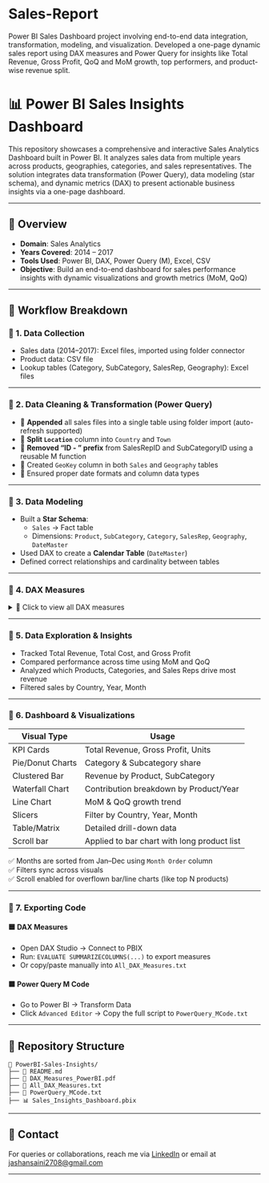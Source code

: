 # Sales-Report
Power BI Sales Dashboard project involving end-to-end data integration, transformation, modeling, and visualization. Developed a one-page dynamic sales report using DAX measures and Power Query for insights like Total Revenue, Gross Profit, QoQ and MoM growth, top performers, and product-wise revenue split.

# 📊 Power BI Sales Insights Dashboard

This repository showcases a comprehensive and interactive Sales Analytics Dashboard built in Power BI. It analyzes sales data from multiple years across products, geographies, categories, and sales representatives. The solution integrates data transformation (Power Query), data modeling (star schema), and dynamic metrics (DAX) to present actionable business insights via a one-page dashboard.

---

## 🚀 Overview

- **Domain**: Sales Analytics  
- **Years Covered**: 2014 – 2017  
- **Tools Used**: Power BI, DAX, Power Query (M), Excel, CSV  
- **Objective**: Build an end-to-end dashboard for sales performance insights with dynamic visualizations and growth metrics (MoM, QoQ)

---

## 📂 Workflow Breakdown

### 🔹 1. Data Collection

- Sales data (2014–2017): Excel files, imported using folder connector  
- Product data: CSV file  
- Lookup tables (Category, SubCategory, SalesRep, Geography): Excel files

---

### 🔹 2. Data Cleaning & Transformation (Power Query)

- 📁 **Appended** all sales files into a single table using folder import (auto-refresh supported)
- 🧹 **Split `Location`** column into `Country` and `Town`
- 🧽 **Removed “ID - ” prefix** from SalesRepID and SubCategoryID using a reusable M function
- 🔗 Created `GeoKey` column in both `Sales` and `Geography` tables
- 📆 Ensured proper date formats and column data types

---

### 🔹 3. Data Modeling

- Built a **Star Schema**:
  - `Sales` → Fact table  
  - Dimensions: `Product`, `SubCategory`, `Category`, `SalesRep`, `Geography`, `DateMaster`
- Used DAX to create a **Calendar Table** (`DateMaster`)
- Defined correct relationships and cardinality between tables

---

### 🔹 4. DAX Measures

<details>
<summary>📐 Click to view all DAX measures</summary>

```dax
-- Calendar Columns
DateMaster = CALENDAR(FIRSTDATE(Sales[Date]), LASTDATE(Sales[Date]))
Month = MONTH(DateMaster[Date])
Month Name = FORMAT(DateMaster[Date], "MMM")
Month Order = DateMaster[Date].[MonthNo]
Quarter = QUARTER(DateMaster[Date])
Week Day = WEEKDAY(DateMaster[Date])
Week Day Name = FORMAT(DateMaster[Date], "DDD")
Week number = WEEKNUM(DateMaster[Date])
Year = YEAR(DateMaster[Date])

-- Metrics
Total Revenue = Sales[Units] * RELATED(Product[RetailPrice])
Total Cost = Sales[Units] * RELATED(Product[StandardCost])
Gross Profit = Sales[Total Revenue] - Sales[Total Cost]

Tot Profit = SUM(Sales[Gross Profit])
Total Rev = SUM(Sales[Total Revenue])
Prvious Month Profit = CALCULATE([Tot Profit], PREVIOUSMONTH(DateMaster[Date]))
MoM Growth = DIVIDE(([Tot Profit] - [Prvious Month Profit]), [Prvious Month Profit])
Prev qtr = CALCULATE([Total Rev], PREVIOUSQUARTER(DateMaster[Date]))
QOQ growth = DIVIDE(([Total Rev] - [Prev qtr]), [Prev qtr])
```

</details>

---

### 🔹 5. Data Exploration & Insights

- Tracked Total Revenue, Total Cost, and Gross Profit
- Compared performance across time using MoM and QoQ
- Analyzed which Products, Categories, and Sales Reps drive most revenue
- Filtered sales by Country, Year, Month

---

### 🔹 6. Dashboard & Visualizations

| Visual Type        | Usage                                        |
|--------------------|----------------------------------------------|
| KPI Cards          | Total Revenue, Gross Profit, Units           |
| Pie/Donut Charts   | Category & Subcategory share                 |
| Clustered Bar      | Revenue by Product, SubCategory              |
| Waterfall Chart    | Contribution breakdown by Product/Year       |
| Line Chart         | MoM & QoQ growth trend                       |
| Slicers            | Filter by Country, Year, Month               |
| Table/Matrix       | Detailed drill-down data                     |
| Scroll bar         | Applied to bar chart with long product list  |

✅ Months are sorted from Jan–Dec using `Month Order` column  
✅ Filters sync across visuals  
✅ Scroll enabled for overflown bar/line charts (like top N products)

---

### 🔹 7. Exporting Code

#### 🟦 DAX Measures

- Open DAX Studio → Connect to PBIX  
- Run: `EVALUATE SUMMARIZECOLUMNS(...)` to export measures  
- Or copy/paste manually into `All_DAX_Measures.txt`

#### 🟩 Power Query M Code

- Go to Power BI → Transform Data  
- Click `Advanced Editor` → Copy the full script to `PowerQuery_MCode.txt`

---

## 📁 Repository Structure

```
📂 PowerBI-Sales-Insights/
├── 📘 README.md
├── 📄 DAX_Measures_PowerBI.pdf
├── 📄 All_DAX_Measures.txt
├── 📄 PowerQuery_MCode.txt
├── 📊 Sales_Insights_Dashboard.pbix
```

---





## 📧 Contact

For queries or collaborations, reach me via [LinkedIn](https://www.linkedin.com/in/jashandeep-singh-98142b283/) or email at [jashansaini2708@gmail.com](mailto:jashansaini2708@gmail.com)

---
